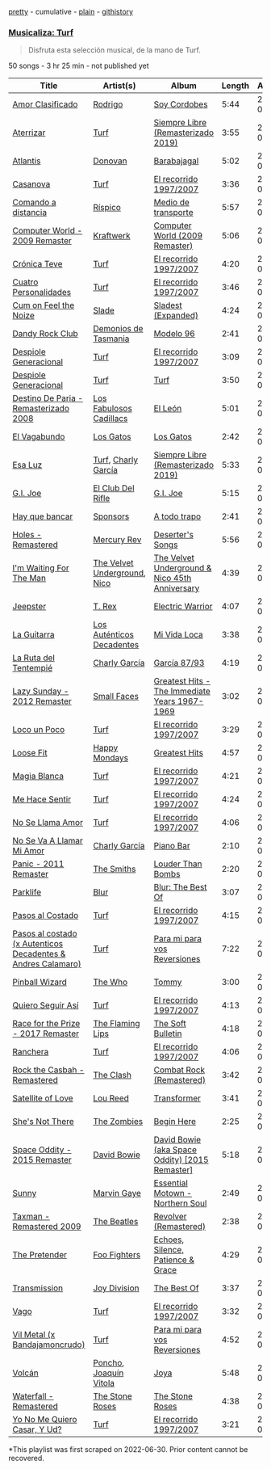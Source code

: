 [pretty](/playlists/pretty/37i9dQZF1DXcX7ZBjTCIeL.md) - cumulative - [plain](/playlists/plain/37i9dQZF1DXcX7ZBjTCIeL) - [githistory](https://github.githistory.xyz/mackorone/spotify-playlist-archive/blob/main/playlists/plain/37i9dQZF1DXcX7ZBjTCIeL)

### [Musicaliza: Turf](https://open.spotify.com/playlist/37i9dQZF1DXcX7ZBjTCIeL)

> Disfruta esta selección musical, de la mano de Turf.

50 songs - 3 hr 25 min - not published yet

| Title | Artist(s) | Album | Length | Added | Removed |
|---|---|---|---|---|---|
| [Amor Clasificado](https://open.spotify.com/track/5MK642wCaNr9hRDZ3kWyDX) | [Rodrigo](https://open.spotify.com/artist/235Vf4hkmwvxjVEMuCbRxm) | [Soy Cordobes](https://open.spotify.com/album/20PWLBvxLIh1mo0Cq4tek3) | 5:44 | 2020-01-17 |  |
| [Aterrizar](https://open.spotify.com/track/2O0rawZ7vCJtXkZ5A0WfjA) | [Turf](https://open.spotify.com/artist/0Zncosr79q01riJYbSBNA1) | [Siempre Libre \(Remasterizado 2019\)](https://open.spotify.com/album/3fokR8ICdx6Oz8SNW6OHjC) | 3:55 | 2020-01-17 |  |
| [Atlantis](https://open.spotify.com/track/0kcEK7YuNNfE7jiTnXS1cm) | [Donovan](https://open.spotify.com/artist/6vLlQYujOujIrm7zAKzEdG) | [Barabajagal](https://open.spotify.com/album/4VAPvQJAFVGj23TnytksLy) | 5:02 | 2020-01-17 |  |
| [Casanova](https://open.spotify.com/track/427Oj4vnJR4TUXq6RNA0GQ) | [Turf](https://open.spotify.com/artist/0Zncosr79q01riJYbSBNA1) | [El recorrido 1997/2007](https://open.spotify.com/album/6Yzzea9v0KPxDAbOf7S5tB) | 3:36 | 2020-01-17 |  |
| [Comando a distancia](https://open.spotify.com/track/5pDgpvMvVBHGmUf6w4NED3) | [Ríspico](https://open.spotify.com/artist/6OhLpYmaC1EJSiacgScddz) | [Medio de transporte](https://open.spotify.com/album/6GDh94Edx3qOR8KsOR50Ca) | 5:57 | 2020-01-17 |  |
| [Computer World \- 2009 Remaster](https://open.spotify.com/track/1Q8n7UU4pULe4Mf1m3DxCm) | [Kraftwerk](https://open.spotify.com/artist/0dmPX6ovclgOy8WWJaFEUU) | [Computer World \(2009 Remaster\)](https://open.spotify.com/album/42hCHiMtfs7mfBTVX3V6k7) | 5:06 | 2020-01-17 |  |
| [Crónica Teve](https://open.spotify.com/track/1vjTW3yaO0ymjGP9XuGN7N) | [Turf](https://open.spotify.com/artist/0Zncosr79q01riJYbSBNA1) | [El recorrido 1997/2007](https://open.spotify.com/album/6Yzzea9v0KPxDAbOf7S5tB) | 4:20 | 2020-01-17 |  |
| [Cuatro Personalidades](https://open.spotify.com/track/5BpX9Ekab2m8S2jZHrcL5Z) | [Turf](https://open.spotify.com/artist/0Zncosr79q01riJYbSBNA1) | [El recorrido 1997/2007](https://open.spotify.com/album/6Yzzea9v0KPxDAbOf7S5tB) | 3:46 | 2020-01-17 |  |
| [Cum on Feel the Noize](https://open.spotify.com/track/1agVrzicFWExgEiAtk8lmr) | [Slade](https://open.spotify.com/artist/10n5lhNDoSMUHWLlnST1yw) | [Sladest \(Expanded\)](https://open.spotify.com/album/0gAA09tbZAALAGebq8R3mW) | 4:24 | 2020-01-17 |  |
| [Dandy Rock Club](https://open.spotify.com/track/3pd4feKi3B45PmljLXxP18) | [Demonios de Tasmania](https://open.spotify.com/artist/0mARcA4ibtJXGnWhEJa9Z0) | [Modelo 96](https://open.spotify.com/album/2uGNKMnLRyyBPNFh7X1qho) | 2:41 | 2020-01-17 |  |
| [Despiole Generacional](https://open.spotify.com/track/7Clkl3Y8VRqoKfcX42o6qW) | [Turf](https://open.spotify.com/artist/0Zncosr79q01riJYbSBNA1) | [El recorrido 1997/2007](https://open.spotify.com/album/6Yzzea9v0KPxDAbOf7S5tB) | 3:09 | 2020-01-17 |  |
| [Despiole Generacional](https://open.spotify.com/track/7dsP00ueT3pYZHFOYZOtfg) | [Turf](https://open.spotify.com/artist/0Zncosr79q01riJYbSBNA1) | [Turf](https://open.spotify.com/album/0ZFSgOIzslnsomJl9HhXHV) | 3:50 | 2020-01-17 |  |
| [Destino De Paria \- Remasterizado 2008](https://open.spotify.com/track/6UzC2KDdfl9DQgtLKJFL8M) | [Los Fabulosos Cadillacs](https://open.spotify.com/artist/2FS22haX3FYbyOsUAkuYqZ) | [El León](https://open.spotify.com/album/3ECynr5YW2UuIJFPOGve9H) | 5:01 | 2020-01-17 |  |
| [El Vagabundo](https://open.spotify.com/track/3NiuFVMAPg7X8X5hxqVJQP) | [Los Gatos](https://open.spotify.com/artist/7wL1RaL0IEr7bK2WKV9sEU) | [Los Gatos](https://open.spotify.com/album/0vTTjKizDeDsQJKzdT7s8G) | 2:42 | 2020-01-17 |  |
| [Esa Luz](https://open.spotify.com/track/4q7InFupWrwUsawCrOCu6I) | [Turf](https://open.spotify.com/artist/0Zncosr79q01riJYbSBNA1), [Charly García](https://open.spotify.com/artist/3jO7X5KupvwmWTHGtHgcgo) | [Siempre Libre \(Remasterizado 2019\)](https://open.spotify.com/album/3fokR8ICdx6Oz8SNW6OHjC) | 5:33 | 2020-01-17 |  |
| [G.I\. Joe](https://open.spotify.com/track/5QweJVDNoVnQhugMv4OyoS) | [El Club Del Rifle](https://open.spotify.com/artist/27eER4JZvs0SXaFYK0UJNw) | [G.I\. Joe](https://open.spotify.com/album/3bTNWJgjFoGdmORs7S7npP) | 5:15 | 2020-01-17 |  |
| [Hay que bancar](https://open.spotify.com/track/5fslijor11gHQNgFpRBe6h) | [Sponsors](https://open.spotify.com/artist/7DJFfmhhEYgHVtcjXmygUM) | [A todo trapo](https://open.spotify.com/album/0acwRdeBXSt8S3ugf4KTTe) | 2:41 | 2020-01-17 |  |
| [Holes \- Remastered](https://open.spotify.com/track/55mEIzlNXYiUXoYgx9S4PI) | [Mercury Rev](https://open.spotify.com/artist/77oD8X9qLXZhpbCjv53l5n) | [Deserter's Songs](https://open.spotify.com/album/7djamhNmvVLPDg9FbO149d) | 5:56 | 2020-01-17 |  |
| [I'm Waiting For The Man](https://open.spotify.com/track/3fElupNRLRJ0tbUDahPrAb) | [The Velvet Underground](https://open.spotify.com/artist/1nJvji2KIlWSseXRSlNYsC), [Nico](https://open.spotify.com/artist/0IwlY33zbBXN7zlS9DP2Cj) | [The Velvet Underground & Nico 45th Anniversary](https://open.spotify.com/album/4xwx0x7k6c5VuThz5qVqmV) | 4:39 | 2020-01-17 |  |
| [Jeepster](https://open.spotify.com/track/5BUVbe6Zt1jVgKFKMdp0p0) | [T\. Rex](https://open.spotify.com/artist/3dBVyJ7JuOMt4GE9607Qin) | [Electric Warrior](https://open.spotify.com/album/2wnq5e000z2hT7qS2F8jZ5) | 4:07 | 2020-01-17 |  |
| [La Guitarra](https://open.spotify.com/track/6aPoVnA9UDncMyKgTAicsO) | [Los Auténticos Decadentes](https://open.spotify.com/artist/3HrbmsYpKjWH1lzhad7alj) | [Mi Vida Loca](https://open.spotify.com/album/2wV2nY2P5vHYiUNTWWzXj5) | 3:38 | 2020-01-17 |  |
| [La Ruta del Tentempié](https://open.spotify.com/track/4SbQ9hU0Ve1gT1kAni022P) | [Charly García](https://open.spotify.com/artist/3jO7X5KupvwmWTHGtHgcgo) | [García 87/93](https://open.spotify.com/album/7yNFDuCsXe2P0DSenIMKxk) | 4:19 | 2020-01-17 |  |
| [Lazy Sunday \- 2012 Remaster](https://open.spotify.com/track/2HVE1zWqkWiES5XZs1uuOq) | [Small Faces](https://open.spotify.com/artist/1YqGsKpdixxSVgpfaL2AEQ) | [Greatest Hits \- The Immediate Years 1967\-1969](https://open.spotify.com/album/0cO2uSBkGgniN35oeuaUCM) | 3:02 | 2020-01-17 |  |
| [Loco un Poco](https://open.spotify.com/track/3tmAuUXVh4Dk9v22q0nXQ8) | [Turf](https://open.spotify.com/artist/0Zncosr79q01riJYbSBNA1) | [El recorrido 1997/2007](https://open.spotify.com/album/6Yzzea9v0KPxDAbOf7S5tB) | 3:29 | 2020-01-17 |  |
| [Loose Fit](https://open.spotify.com/track/6GMJZexPddSAgJu0qp76UE) | [Happy Mondays](https://open.spotify.com/artist/339DNkQkuhHKEcHw6oK8f0) | [Greatest Hits](https://open.spotify.com/album/4KapcT8hGnauYnTSmxAkKh) | 4:57 | 2020-01-17 |  |
| [Magia Blanca](https://open.spotify.com/track/7BKSAWyKkncSvpR6zfgoet) | [Turf](https://open.spotify.com/artist/0Zncosr79q01riJYbSBNA1) | [El recorrido 1997/2007](https://open.spotify.com/album/6Yzzea9v0KPxDAbOf7S5tB) | 4:21 | 2020-01-17 |  |
| [Me Hace Sentir](https://open.spotify.com/track/0ZnMspQ6h1WoV5qoi9TFKO) | [Turf](https://open.spotify.com/artist/0Zncosr79q01riJYbSBNA1) | [El recorrido 1997/2007](https://open.spotify.com/album/6Yzzea9v0KPxDAbOf7S5tB) | 4:24 | 2020-01-17 |  |
| [No Se Llama Amor](https://open.spotify.com/track/70zMA8phhIznXMoioQNkzE) | [Turf](https://open.spotify.com/artist/0Zncosr79q01riJYbSBNA1) | [El recorrido 1997/2007](https://open.spotify.com/album/6Yzzea9v0KPxDAbOf7S5tB) | 4:06 | 2020-01-17 |  |
| [No Se Va A Llamar Mi Amor](https://open.spotify.com/track/5HWfFv6sEBnpfRgJYOSCPv) | [Charly García](https://open.spotify.com/artist/3jO7X5KupvwmWTHGtHgcgo) | [Piano Bar](https://open.spotify.com/album/17utekM9a95MchXbkbh47k) | 2:10 | 2020-01-17 |  |
| [Panic \- 2011 Remaster](https://open.spotify.com/track/64D3dzWyj0GpQT1AHx4kbK) | [The Smiths](https://open.spotify.com/artist/3yY2gUcIsjMr8hjo51PoJ8) | [Louder Than Bombs](https://open.spotify.com/album/45StnugV9WQMQwk4rRoTy8) | 2:20 | 2020-01-17 |  |
| [Parklife](https://open.spotify.com/track/3mqRLlD9j92BBv1ueFhJ1l) | [Blur](https://open.spotify.com/artist/7MhMgCo0Bl0Kukl93PZbYS) | [Blur: The Best Of](https://open.spotify.com/album/1bgkxe4t0HNeLn9rhrx79x) | 3:07 | 2020-01-17 |  |
| [Pasos al Costado](https://open.spotify.com/track/5HAS44AAAxcsomPBHGd4zK) | [Turf](https://open.spotify.com/artist/0Zncosr79q01riJYbSBNA1) | [El recorrido 1997/2007](https://open.spotify.com/album/6Yzzea9v0KPxDAbOf7S5tB) | 4:15 | 2020-01-17 |  |
| [Pasos al costado \(x Autenticos Decadentes & Andres Calamaro\)](https://open.spotify.com/track/7L9EqXQWrsVUn2zYKEY1am) | [Turf](https://open.spotify.com/artist/0Zncosr79q01riJYbSBNA1) | [Para mi para vos Reversiones](https://open.spotify.com/album/7n1uPO2kn3WlgaEjHvT47n) | 7:22 | 2020-01-17 |  |
| [Pinball Wizard](https://open.spotify.com/track/6LbbHFEajG9e4m0G3L47c4) | [The Who](https://open.spotify.com/artist/67ea9eGLXYMsO2eYQRui3w) | [Tommy](https://open.spotify.com/album/5cT7ee1sy2oEbFalP4asS4) | 3:00 | 2020-01-17 |  |
| [Quiero Seguir Así](https://open.spotify.com/track/5QMsH3AkqbAJ1XhjQuMhR9) | [Turf](https://open.spotify.com/artist/0Zncosr79q01riJYbSBNA1) | [El recorrido 1997/2007](https://open.spotify.com/album/6Yzzea9v0KPxDAbOf7S5tB) | 4:13 | 2020-01-17 |  |
| [Race for the Prize \- 2017 Remaster](https://open.spotify.com/track/1RZlGlz8eXT1KmJYpqFRzH) | [The Flaming Lips](https://open.spotify.com/artist/16eRpMNXSQ15wuJoeqguaB) | [The Soft Bulletin](https://open.spotify.com/album/1mJFgPeuLhU1PzLNBURdJC) | 4:18 | 2020-01-17 |  |
| [Ranchera](https://open.spotify.com/track/6DzNpi7gE5kofHk0oiI1VR) | [Turf](https://open.spotify.com/artist/0Zncosr79q01riJYbSBNA1) | [El recorrido 1997/2007](https://open.spotify.com/album/6Yzzea9v0KPxDAbOf7S5tB) | 4:06 | 2020-01-17 |  |
| [Rock the Casbah \- Remastered](https://open.spotify.com/track/56KqaFSGTb7ifpt16t5Y1N) | [The Clash](https://open.spotify.com/artist/3RGLhK1IP9jnYFH4BRFJBS) | [Combat Rock \(Remastered\)](https://open.spotify.com/album/1ZH5g1RDq3GY1OvyD0w0s2) | 3:42 | 2020-01-17 |  |
| [Satellite of Love](https://open.spotify.com/track/5WyuRWUcOOhAic0tj9Pl28) | [Lou Reed](https://open.spotify.com/artist/42TFhl7WlMRXiNqzSrnzPL) | [Transformer](https://open.spotify.com/album/5SqbMEyAt8332ISGiLX0St) | 3:41 | 2020-01-17 |  |
| [She's Not There](https://open.spotify.com/track/3dzW0SoVNyJTWWJimX8stj) | [The Zombies](https://open.spotify.com/artist/2jgPkn6LuUazBoBk6vvjh5) | [Begin Here](https://open.spotify.com/album/1vWVHhniWzqyNC0UzDDGs4) | 2:25 | 2020-01-17 |  |
| [Space Oddity \- 2015 Remaster](https://open.spotify.com/track/72Z17vmmeQKAg8bptWvpVG) | [David Bowie](https://open.spotify.com/artist/0oSGxfWSnnOXhD2fKuz2Gy) | [David Bowie \(aka Space Oddity\) \[2015 Remaster\]](https://open.spotify.com/album/1ay9Z4R5ZYI2TY7WiDhNYQ) | 5:18 | 2020-01-17 |  |
| [Sunny](https://open.spotify.com/track/6IFSPx3lqkw0ri4OJkTkLl) | [Marvin Gaye](https://open.spotify.com/artist/3koiLjNrgRTNbOwViDipeA) | [Essential Motown \- Northern Soul](https://open.spotify.com/album/6llfYTUM6CoaKRl4K2MFtc) | 2:49 | 2020-01-17 |  |
| [Taxman \- Remastered 2009](https://open.spotify.com/track/4BRkPBUxOYffM2QXVlq7aC) | [The Beatles](https://open.spotify.com/artist/3WrFJ7ztbogyGnTHbHJFl2) | [Revolver \(Remastered\)](https://open.spotify.com/album/3PRoXYsngSwjEQWR5PsHWR) | 2:38 | 2020-01-17 |  |
| [The Pretender](https://open.spotify.com/track/7x8dCjCr0x6x2lXKujYD34) | [Foo Fighters](https://open.spotify.com/artist/7jy3rLJdDQY21OgRLCZ9sD) | [Echoes, Silence, Patience & Grace](https://open.spotify.com/album/3ilXDEG0xiajK8AbqboeJz) | 4:29 | 2020-01-17 |  |
| [Transmission](https://open.spotify.com/track/69aXQyUnUC0BWgATlSWNB2) | [Joy Division](https://open.spotify.com/artist/432R46LaYsJZV2Gmc4jUV5) | [The Best Of](https://open.spotify.com/album/0p8Zy0wEzDYiFDcSt07UHe) | 3:37 | 2020-01-17 |  |
| [Vago](https://open.spotify.com/track/5PNzOCJ5DFlBHw02NkrmcH) | [Turf](https://open.spotify.com/artist/0Zncosr79q01riJYbSBNA1) | [El recorrido 1997/2007](https://open.spotify.com/album/6Yzzea9v0KPxDAbOf7S5tB) | 3:32 | 2020-01-17 |  |
| [Vil Metal \(x Bandajamoncrudo\)](https://open.spotify.com/track/5x1avj5frIoRuFsGsNSpOg) | [Turf](https://open.spotify.com/artist/0Zncosr79q01riJYbSBNA1) | [Para mi para vos Reversiones](https://open.spotify.com/album/7n1uPO2kn3WlgaEjHvT47n) | 4:52 | 2020-01-17 |  |
| [Volcán](https://open.spotify.com/track/6UsgX2tkvWXDk8MKLh2e8I) | [Poncho](https://open.spotify.com/artist/4ADdzb8h9qQTE8XPmSxY8r), [Joaquín Vitola](https://open.spotify.com/artist/4GHo23JMbtceTkGJdnEaXd) | [Joya](https://open.spotify.com/album/4AMYEdyQWIvwyRzXZF0FA0) | 5:48 | 2020-01-17 |  |
| [Waterfall \- Remastered](https://open.spotify.com/track/4CWgqHRJjDLd2PCedMz8eY) | [The Stone Roses](https://open.spotify.com/artist/1lYT0A0LV5DUfxr6doRP3d) | [The Stone Roses](https://open.spotify.com/album/0um9FI6BLBldL5POP4D4Cw) | 4:38 | 2020-01-17 |  |
| [Yo No Me Quiero Casar, Y Ud?](https://open.spotify.com/track/0WItXokpCGO3QoesREuW8p) | [Turf](https://open.spotify.com/artist/0Zncosr79q01riJYbSBNA1) | [El recorrido 1997/2007](https://open.spotify.com/album/6Yzzea9v0KPxDAbOf7S5tB) | 3:21 | 2020-01-17 |  |

\*This playlist was first scraped on 2022-06-30. Prior content cannot be recovered.
